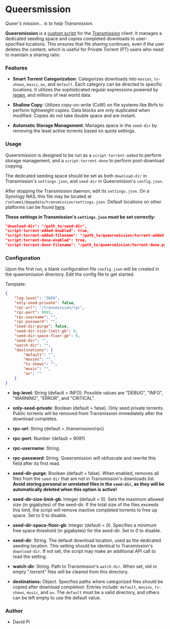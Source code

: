 # Queersmission

*Queer's mission... is to help Transmission.*

**Queersmission** is a [custom script](https://github.com/transmission/transmission/blob/main/docs/Scripts.md) for the [Transmission](https://transmissionbt.com/) client. It manages a dedicated seeding space and copies completed downloads to user-specified locations. This ensures that file sharing continues, even if the user deletes the content, which is useful for Private Torrent (PT) users who need to maintain a sharing ratio.

### Features

- **Smart Torrent Categorization**: Categorizes downloads into `movies`, `tv-shows`, `music`, `av`, and `default`. Each category can be directed to specific locations. It utilizes the sophisticated regular expressions powered by [regen](https://github.com/libertypi/regen), and millions of real world data.

- **Shallow Copy**: Utilizes copy-on-write (CoW) on file systems like Btrfs to perform lightweight copies. Data blocks are only duplicated when modified. Copies do not take double space and are instant.

- **Automatic Storage Management**: Manages space in the `seed-dir` by removing the least active torrents based on quota settings.

### Usage

Queersmission is designed to be run as a `script-torrent-added` to perform storage management, and a `script-torrent-done` to perform post-download copying.

The dedicated seeding space should be set as both `download-dir` in Transmission's `settings.json`, and `seed-dir` in Queersmision's `config.json`.

After stopping the Transmission daemon, edit its `settings.json`. On a Synology NAS, this file may be located at `/volume1/@appdata/transmission/settings.json`. Default locations on other platforms can be found [here](https://github.com/transmission/transmission/blob/main/docs/Configuration-Files.md). 

**These settings in Transmission's `settings.json` must be set correctly:**

```json
"download-dir": "/path_to/seed-dir",
"script-torrent-added-enabled": true,
"script-torrent-added-filename": "/path_to/queersmission/torrent-added.py",
"script-torrent-done-enabled": true,
"script-torrent-done-filename": "/path_to/queersmission/torrent-done.py",
```

### Configuration

Upon the first run, a blank configuration file `config.json` will be created in the queersmission directory. Edit the config file to get started.

Template:

```json
{
    "log-level": "INFO",
    "only-seed-private": false,
    "rpc-url": "/transmission/rpc",
    "rpc-port": 9091,
    "rpc-username": "",
    "rpc-password": "",
    "seed-dir-purge": false,
    "seed-dir-size-limit-gb": 0,
    "seed-dir-space-floor-gb": 0,
    "seed-dir": "",
    "watch-dir": "",
    "destinations": {
        "default": "",
        "movies": "",
        "tv-shows": "",
        "music": "",
        "av": ""
    }
}
```

- **log-level**: String (default = INFO). Possible values are "DEBUG", "INFO", "WARNING", "ERROR", and "CRITICAL".

- **only-seed-private**: Boolean (default = false). Only seed private torrents. Public torrents will be removed from Transmission immediately after the download completes.

- **rpc-url**: String (default = /transmission/rpc)

- **rpc-port**: Number (default = 9091)

- **rpc-username**: String.

- **rpc-password**: String. Queersmission will obfuscate and rewrite this field after its first read.

- **seed-dir-purge**: Boolean (default = false). When enabled, removes all files from the `seed-dir` that are not in Transmission's downloads list. **Avoid storing personal or unrelated files in the `seed-dir`, as they will be automatically deleted when this option is active!**

- **seed-dir-size-limit-gb**: Integer (default = 0). Sets the maximum allowed size (in gigabytes) of the seed-dir. If the total size of the files exceeds this limit, the script will remove inactive completed torrents to free up space. Set to 0 to disable.

- **seed-dir-space-floor-gb**: Integer (default = 0). Specifies a minimum free space threshold (in gigabytes) for the seed-dir. Set to 0 to disable.

- **seed-dir**: String. The default download location, used as the dedicated seeding location. This setting should be identical to Transmission's `download-dir`. If not set, the script may make an additional API call to read the setting.

- **watch-dir**: String. Path to Transmission's `watch-dir`. When set, old or empty ".torrent" files will be cleared from this directory.

- **destinations:** Object. Specifies paths where categorized files should be copied after download completion. Entries include: `default`, `movies`, `tv-shows`, `music`, and `av`. The `default` must be a valid directory, and others can be left empty to use the default value.

### Author

- David Pi
